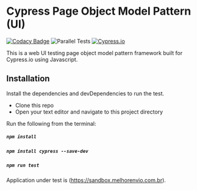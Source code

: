 # Cypress Page Object Model Pattern (UI)

[![Codacy Badge](https://api.codacy.com/project/badge/Grade/82114c3232e84038b6dfbf66cfe01360)](https://www.codacy.com/manual/bidemiajala/cy-ui-framework?utm_source=github.com&utm_medium=referral&utm_content=bidemiajala/cy-ui-framework&utm_campaign=Badge_Grade) ![Parallel Tests](https://github.com/bidemiajala/cy-ui-framework/workflows/Parallel%20Tests/badge.svg) [![Cypress.io](https://img.shields.io/badge/tested%20with-Cypress-04C38E.svg)](https://www.cypress.io/)

This is a web UI testing page object model pattern framework built for Cypress.io using Javascript.

## Installation

Install the dependencies and devDependencies to run the test.

- Clone this repo
- Open your text editor and navigate to this project directory

Run the following from the terminal:

##### `npm install`

##### `npm install cypress --save-dev`

##### `npm run test`

Application under test is (https://sandbox.melhorenvio.com.br).
